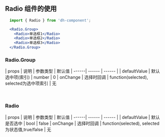 ## Radio 组件的使用

```jsx
  import { Radio } from 'dh-component';

  <Radio.Group>
    <Radio>单选框1</Radio>
    <Radio>单选框2</Radio>
    <Radio>单选框3</Radio>
  </Radio.Group>
```

### Radio.Group

| props | 说明 | 参数类型 | 默认值
| ------| ------ | ------ |
| defaultValue | 默认选中项(索引) | number | 0
| onChange | 选择时回调 | function(selected), selected为选中项索引 | 无

<br>

### Radio

| props | 说明 | 参数类型 | 默认值
| ------| ------ | ------ |
| defaultValue | 默认是否选中 | bool | false
| onChange | 选择时回调 | function(selected), selected为状态值,true/false | 无